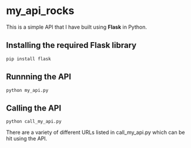 <h1>my_api_rocks</h1>

This is a simple API that I have built using <strong>Flask</strong> in Python.

<h2>Installing the required Flask library</h2>

```
pip install flask
```

<h2>Runnning the API</h2>

```
python my_api.py
```

<h2>Calling the API</h2>

```
python call_my_api.py
```

There are a variety of different URLs listed in call_my_api.py which can be hit using the API.

